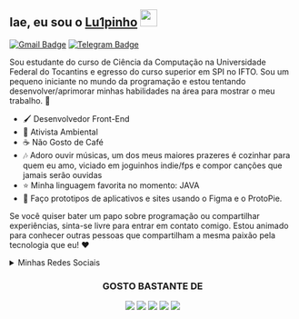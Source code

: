 ## Iae, eu sou o [Lu1pinho](https://https://github.com/lu1pinho) <img src="https://emojis.slackmojis.com/emojis/images/1643514812/8270/blob-dance.gif?1643514812" width="30"/> 

[![Gmail Badge](https://img.shields.io/badge/-oluisgustavoalves@gmail.com-c14438?style=flat&logo=Gmail&logoColor=white)](mailto:oluisgustavoalves@gmail.com "Me mande um email :3")
[![Telegram Badge](https://img.shields.io/badge/-@lu1pinho-0088CC?style=flat&logo=Telegram&logoColor=white)](https://t.me/lu1pinho "Fale comigo pelo telegram :3")



Sou estudante do curso de Ciência da Computação na Universidade Federal do Tocantins e egresso do curso superior em SPI no IFTO. Sou um pequeno iniciante no mundo da programação e estou tentando desenvolver/aprimorar minhas habilidades na área para mostrar o meu trabalho. 🚀

- 🖌️ Desenvolvedor Front-End
- 🌱 Ativista Ambiental
- ☕ Não Gosto de Café
- 🎶 Adoro ouvir músicas, um dos meus maiores prazeres é cozinhar para quem eu amo, viciado em joguinhos indie/fps e compor canções que jamais serão ouvidas
- ⭐ Minha linguagem favorita no momento: JAVA
- 🎨 Faço prototipos de aplicativos e sites usando o Figma e o ProtoPie. 
  
Se você quiser bater um papo sobre programação ou compartilhar experiências, sinta-se livre para entrar em contato comigo. Estou animado para conhecer outras pessoas que compartilham a mesma paixão pela tecnologia que eu! ❤️
<details>
  <summary>Minhas Redes Sociais</summary>
  
[![Instagram Badge](https://img.shields.io/badge/-Instagram-C13584?style=flat&logo=Instagram&logoColor=white)](https://www.instagram.com/lu_iiis/ "Me segue no insta ❤️")
[![Telegram Badge](https://img.shields.io/badge/-@lu1pinho-0088CC?style=flat&logo=Telegram&logoColor=white)](https://t.me/lu1pinho "Fale comigo pelo telegram 📩")
[![YouTube Badge](https://img.shields.io/badge/-YouTube-FF0000?style=flat&logo=YouTube&logoColor=white)](https://www.youtube.com/channel/UCLUvDcj-aKrTPPcmXN8YO1w "Meu canal no Youtube 🎥")
[![Spotify Badge](https://img.shields.io/badge/-Spotify-1DB954?style=flat&logo=Spotify&logoColor=white)](https://open.spotify.com/user/31s6lpcol7df6f5bslngvjci5oru?si=89334de6117f4c17 "Meu perfil no Spotify 🎶")
</details>

<div align="center">
    <h3>GOSTO BASTANTE DE</h3>
    <img src="https://img.shields.io/badge/HTML5-019?style=for-the-badge&logo=html5&logoColor=white">
    <img src="https://img.shields.io/badge/CSS3-019?style=for-the-badge&logo=css3&logoColor=white">
    <img src="https://img.shields.io/badge/Java-019?style=for-the-badge&logo=openjdk&logoColor=white">
    <img src="https://img.shields.io/badge/Figma-019?style=for-the-badge&logo=figma&logoColor=white">
    <img src="https://img.shields.io/badge/Adobe%20XD-019?style=for-the-badge&logo=Adobe%20XD&logoColor=white">
</div>

